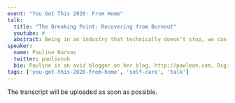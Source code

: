 ```yaml
---
event: "You Got This 2020: From Home"
talk:
  title: "The Breaking Point: Recovering from Burnout"
  youtube: #
  abstract: Being in an industry that technically doesn’t stop, we can all get caught up with chasing on what the next new shiny thing there is to learn or take part in. As someone who was keen and ambitious in “breaking through” the industry, I found myself thinly spread to a point that was unhealthy and potentially dangerous long-term. Burnout is real. In this talk, I’ll share experiences as well as tips on helping spot patterns that lead to burnout and how to deal with it before it gets out of hand.
speaker:
  name: Pauline Narvas
  twitter: paulienuh
  bio: Pauline is an avid blogger on her blog, http://pawlean.com, Digital Engineering Graduate at BT and Equality in Tech Advocate. 
tags: ['you-got-this-2020-from-home', 'self-care', 'talk']
---
```


The transcript will be uploaded as soon as possible.